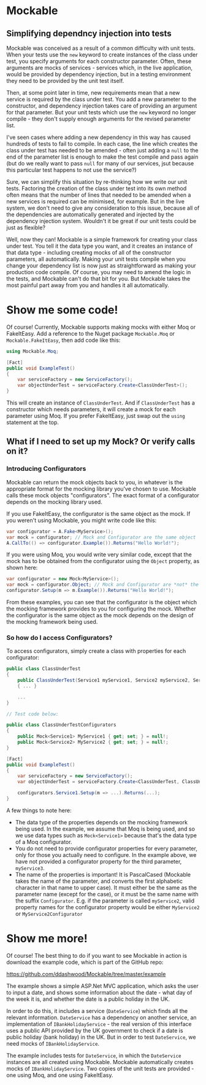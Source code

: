 # Mockable
## Simplifying dependncy injection into tests

Mockable was conceived as a result of a common difficulty with unit tests. When your
tests use the `new` keyword to create instances of the class under test, you specify
arguments for each constructor parameter. Often, these arguments are mocks of services -
services which, in the live application, would be provided by dependency injection, but
in a testing environment they need to be provided by the unit test itself.

Then, at some point later in time, new requirements mean that a new service is required
by the class under test. You add a new parameter to the constructor, and dependency
injection takes care of providing an argument for that parameter. But your unit tests
which use the `new` keyword no longer compile - they don't supply enough arguments for
the revised parameter list.

I've seen cases where adding a new dependency in this way has caused hundreds of tests
to fail to compile. In each case, the line which creates the class under test has needed
to be amended - often just adding a `null` to the end of the parameter list is enough
to make the test compile and pass again (but do we really want to pass `null` for many
of our services, jsut because this particular test happens to not use the service?)

Sure, we can simplify this situation by re-thinking how we write our unit tests. Factoring
the creation of the class under test into its own method often means that the number of
lines that needed to be amended when a new services is required can be minimised, for
example. But in the live system, we don't need to give any consideration to this issue,
because all of the dependencies are automatically generated and injected by the dependency
injection system. Wouldn't it be great if our unit tests could be just as flexible?

Well, now they can! Mockable is a simple framework for creating your class under test.
You tell it the data type you want, and it creates an instance of that data type -
including creating mocks of all of the constructor parameters, all automatically.
Making your unit tests compile when you change your dependency list is now just as
straightforward as making your production code compile. Of course, you may need to amend
the logic in the tests, and Mockable can't do that bit for you. But Mockable takes
the most painful part away from you and handles it all automatically.

# Show me some code!

Of course! Currently, Mockable supports making mocks with either Moq or FakeItEasy.
Add a reference to the Nuget package `Mockable.Moq` or `Mockable.FakeItEasy`, then
add code like this:

```csharp
using Mockable.Moq;

[Fact]
public void ExampleTest()
{
    var serviceFactory = new ServiceFactory();
    var objectUnderTest = serviceFactory.Create<ClassUnderTest>();
}
```

This will create an instance of `ClassUnderTest`. And if `ClassUnderTest` has a
constructor which needs parameters, it will create a mock for each parameter using
Moq. If you prefer FakeItEasy, just swap out the `using` statement at the top.

## What if I need to set up my Mock? Or verify calls on it?
### Introducing Configurators

Mockable can return the mock objects back to you, in whatever is the appropriate
format for the mocking library you've chosen to use. Mockable calls these mock
objects "configurators". The exact format of a configurator depends on the mocking
library used.

If you use FakeItEasy, the configurator is the same object as the mock. If you
weren't using Mockable, you might write code like this:

```csharp
var configurator = A.Fake<MyService>();
var mock = configurator; // Mock and Configurator are the same object
A.CallTo(() => configurator.Example()).Returns("Hello World!");
```

If you were using Moq, you would write very similar code, except that the mock
has to be obtained from the configurator using the `Object` property, as shown
here:

```csharp
var configurator = new Mock<MyService>();
var mock = configurator.Object; // Mock and Configurator are *not* the same object
configurator.Setup(m => m.Example()).Returns("Hello World!");
```

From these examples, you can see that the configurator is the object which the
mocking framework provides to you for configuring the mock. Whether the
configurator is the same object as the mock depends on the design of the mocking
framework being used.

### So how do I access Configurators?

To access configurators, simply create a class with properties for each
configurator:

```csharp
public class ClassUnderTest
{
    public ClassUnderTest(Service1 myService1, Service2 myService2, Service3 myService3)
    { ... }

    ...
}

// Test code below:

public class ClassUnderTestConfigurators
{
    public Mock<Service1> MyService1 { get; set; } = null!;
    public Mock<Service2> MyService2 { get; set; } = null!;
}

[Fact]
public void ExampleTest()
{
    var serviceFactory = new ServiceFactory();
    var objectUnderTest = serviceFactory.Create<ClassUnderTest, ClassUnderTestConfigurators>(out var configurators);

    configurators.Service1.Setup(m => ...).Returns(...);
}
```

A few things to note here:

- The data type of the properties depends on the mocking framework being used. In
the example, we assume that Moq is being used, and so we use data types such as
`Mock<Service1>` because that's the data type of a Moq configurator.
- You do not need to provide configurator properties for every parameter, only for
those you actually need to configure. In the example above, we have not provided a
configurator property for the third parameter, `myService3`.
- The name of the properties is important! It is PascalCased (Mockable takes the
name of the parameter, and converts the first alphabetic character in that name
to upper case). It must either be the same as the parameter name (except for the
case), or it must be the same name with the suffix `Configurator`. E.g. if the
parameter is called `myService2`, valid property names for the configurator
property would be either `MyService2` or `MyService2Configurator`

# Show me more!

Of course! The best thing to do if you want to see Mockable in action is download
the example code, which is part of the GitHub repo:

https://github.com/ddashwood/Mockable/tree/master/example

The example shows a simple ASP.Net MVC application, which asks the user to input
a date, and shows some information about the date - what day of the week it is,
and whether the date is a public holiday in the UK.

In order to do this, it includes a service (`DateService`) which finds all the
relevant information. `DateService` has a dependency on another service, an
implementation of `IBankHolidayService` - the real version of this interface
uses a public API provided by the UK government to check if a date is public
holiday (bank holiday) in the UK. But in order to test `DateService`, we
need mocks of `IBankHolidayService`.

The example includes tests for `DateService`, in which the `DateService`
instances are all created using Mockable. Mockable automatically creates
mocks of `IBankHolidayService`. Two copies of the unit tests are provided - one
using Moq, and one using FakeItEasy.